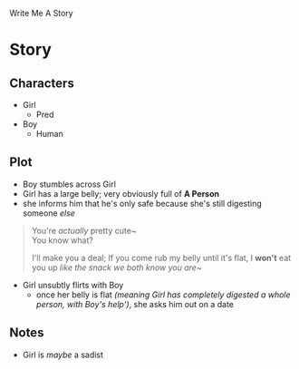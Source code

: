 Write Me A Story
# Story
## Characters
- Girl
	- Pred
- Boy
	- Human
## Plot
- Boy stumbles across Girl
- Girl has a large belly; very obviously full of __A Person__
- she informs him that he's only safe because she's still digesting someone _else_
> You're _actually_ pretty cute~\
> You know what?
>
> I'll make you a deal;
> If you come rub my belly until it's flat,
> I __won't__ eat you up
> _like the snack we both know you are_~
- Girl unsubtly flirts with Boy
	- once her belly is flat _(meaning Girl has completely digested a whole person, with Boy's help')_, she asks him out on a date
## Notes
- Girl is _maybe_ a sadist